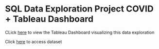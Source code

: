 # SQL Data Exploration Project COVID + Tableau Dashboard

CLick [here](https://public.tableau.com/app/profile/shajan8707/viz/CovidDashboard_16666317333400/Dashboard1?publish=yes) to view the Tableau Dashboard visualizing this data exploration

Click [here](https://ourworldindata.org/covid-deaths) to access dataset
